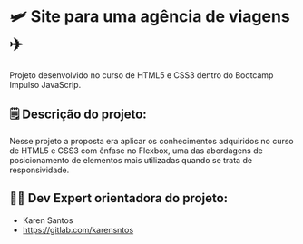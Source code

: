 # :small_airplane: Site para uma agência de viagens  :airplane:
Projeto desenvolvido no curso de HTML5 e CSS3 dentro do Bootcamp Impulso JavaScrip.

## :spiral_notepad: Descrição do projeto:
Nesse projeto a proposta era aplicar os conhecimentos adquiridos no curso de HTML5 e CSS3 com ênfase no Flexbox, uma das abordagens de posicionamento de elementos mais utilizadas quando se trata de responsividade.

## :woman_technologist: Dev Expert orientadora do projeto:
- Karen Santos
- https://gitlab.com/karensntos

